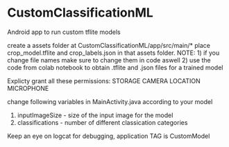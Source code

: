 # CustomClassificationML
Android app to run custom tflite models

create a assets folder at CustomClassificationML/app/src/main/*
place crop_model.tflite and crop_labels.json in that assets folder.
NOTE: 1) if you change file names make sure to change them in code aswell
      2) use the code from colab notebook to obtain .tflite and .json files for a trained model
      
Explicty grant all these permissions:
STORAGE
CAMERA
LOCATION
MICROPHONE

change following variables in MainActivity.java according to your model
1) inputImageSize - size of the input image for the model
2) classifications - number of different classication categories

Keep an eye on logcat for debugging, application TAG is CustomModel
